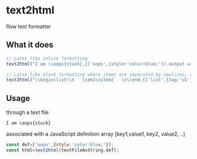 # text2html
flow text formatter


## What it does

```javascript
// Latex like inline formatting
text2html("I am \\oops{stuck},{['oops',{style:'color:blue;'}).output ==='I am <span style="color:blue;">stuck</span>';

// Latex like block formatting where items are separated by newlines, removing any leading spaces
text2html("\\begin(list)\n   item1\nitem2   \n\\end,{['list',{tag:'ul'}).output ==='<ul><li>item1</li><li>item2   </li></ul>';
```

## Usage

through a text file
```
I am \oops{stuck}
```
associated with a JavaScript definition array [key1,value1, key2, value2, ..]
```javascript
const def=['oops',{style:'color:blue;'}];
const html=text2html(textFileAsString,def);
```